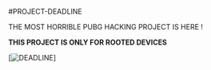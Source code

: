 #PROJECT-DEADLINE


THE MOST HORRIBLE PUBG HACKING PROJECT IS HERE !

**THIS PROJECT IS ONLY FOR ROOTED DEVICES**

[![DEADLINE](https://telegra.ph/file/ffe286609b3e3206c5153.png)]


